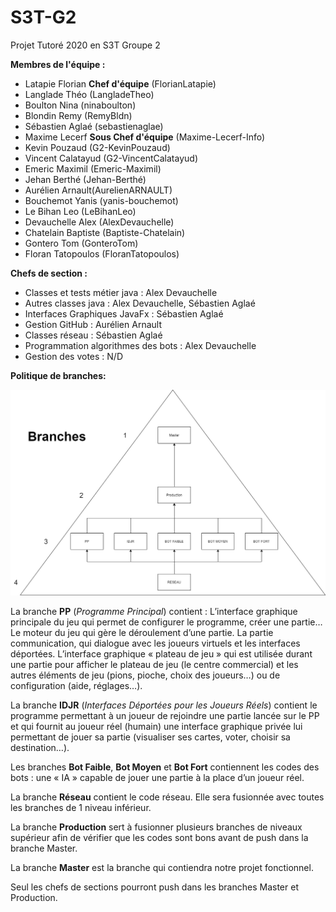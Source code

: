 # S3T-G2
Projet Tutoré 2020 en S3T Groupe 2 

**Membres de l'équipe :** 
- Latapie Florian **Chef d'équipe** (FlorianLatapie)
- Langlade Théo (LangladeTheo)
- Boulton Nina (ninaboulton)
- Blondin Remy (RemyBldn)
- Sébastien Aglaé (sebastienaglae)
- Maxime Lecerf  **Sous Chef d'équipe** (Maxime-Lecerf-Info)
- Kevin Pouzaud (G2-KevinPouzaud)
- Vincent Calatayud (G2-VincentCalatayud)
- Emeric Maximil (Emeric-Maximil)
- Jehan Berthé (Jehan-Berthé)
- Aurélien Arnault(AurelienARNAULT)
- Bouchemot Yanis (yanis-bouchemot)
- Le Bihan Leo (LeBihanLeo)
- Devauchelle Alex (AlexDevauchelle)
- Chatelain Baptiste (Baptiste-Chatelain)
- Gontero Tom (GonteroTom)
- Floran Tatopoulos (FloranTatopoulos)

**Chefs de section :**
- Classes et tests métier java : Alex Devauchelle
- Autres classes java : Alex Devauchelle, Sébastien Aglaé 
- Interfaces Graphiques JavaFx : Sébastien Aglaé  
- Gestion GitHub : Aurélien Arnault 
- Classes réseau : Sébastien Aglaé 
- Programmation algorithmes des bots : Alex Devauchelle
- Gestion des votes : N/D
 
**Politique de branches:**
 
![alt text1][logo]

[logo]: ./Branches.png "Branches"

La branche **PP** (*Programme Principal*) contient : 
L’interface graphique principale du jeu qui permet de configurer le programme, créer une partie…
Le moteur du jeu qui gère le déroulement d’une partie.
La partie communication, qui dialogue avec les joueurs virtuels et les interfaces déportées.
L’interface graphique « plateau de jeu » qui est utilisée durant une partie pour afficher le plateau de jeu (le centre commercial) et les autres éléments de jeu (pions, pioche, choix des joueurs…) ou de configuration (aide, réglages…).

La branche **IDJR** (*Interfaces Déportées pour les Joueurs Réels*) contient le programme permettant à un joueur de rejoindre une partie lancée sur le PP et qui fournit au joueur réel (humain) une interface graphique privée lui permettant de jouer sa partie (visualiser ses cartes, voter, choisir sa destination…).

Les branches **Bot Faible**, **Bot Moyen** et **Bot Fort** contiennent les codes des bots : une « IA » capable de jouer une partie à la place d’un joueur réel.

La branche **Réseau** contient le code réseau. Elle sera fusionnée avec toutes les branches de 1 niveau inférieur.

La branche **Production** sert à fusionner plusieurs branches de niveaux supérieur afin de vérifier que les codes sont bons avant de push dans la branche Master.

La branche **Master** est la branche qui contiendra notre projet fonctionnel.

Seul les chefs de sections pourront push dans les branches Master et Production.
